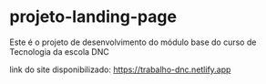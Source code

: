 # projeto-landing-page
Este é o projeto de desenvolvimento do módulo base do curso de Tecnologia da escola DNC

link do site disponibilizado: https://trabalho-dnc.netlify.app
